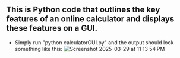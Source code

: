 ## This is Python code that outlines the key features of an online calculator and displays these features on a GUI. 
- Simply run "python calculatorGUI.py" and the output should look something like this:
![Screenshot 2025-03-29 at 11 13 54 PM](https://github.com/user-attachments/assets/aadf09bf-edb3-432c-8947-d063f52a55a7)
